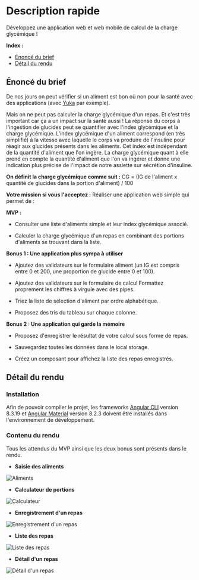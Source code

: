 # Description rapide
Développez une application web et web mobile de calcul de la charge glycémique !

**Index :**

* [Énoncé du brief](#a_01)
* [Détail du rendu](#a_02)


<a id="a_01"></a>
## Énoncé du brief

De nos jours on peut vérifier si un aliment est bon où non pour la santé avec des applications (avec [Yuka](https://yuka.io/)  par exemple).

Mais on ne peut pas calculer la charge glycémique d'un repas. Et c'est très important car ça a un impact sur la santé aussi ! La réponse du corps à l'ingestion de glucides peut se quantifier avec l'index glycémique et la charge glycémique. L'index glycémique d'un aliment correspond (en très simplifié) à la vitesse avec laquelle le corps va produire de l'insuline pour réagir aux glucides présents dans les aliments. Cet index est indépendant de la quantité d'aliment que l'on ingère. La charge glycémique quant à elle prend en compte la quantité d'aliment que l'on va ingérer et donne une indication plus précise de l'impact de notre assiette sur sécrétion d'insuline.

**On définit la charge glycémique comme suit :** CG = (IG de l'aliment x quantité de glucides dans la portion d'aliment) / 100

**Votre mission si vous l'acceptez :** Réaliser une application web simple qui permet de :

**MVP :**

* Consulter une liste d'aliments simple et leur index glycémique associé.

* Calculer la charge glycémique d'un repas en combinant des portions d'aliments se trouvant dans la liste.

**Bonus 1 : Une application plus sympa à utiliser**
* Ajoutez des validateurs sur le formulaire aliment (un IG est compris entre 0 et 200, une proportion de glucide entre 0 et 100).

* Ajoutez des validateurs sur le formulaire de calcul
Formattez proprement les chiffres à virgule avec des pipes.

* Triez la liste de sélection d'aliment par ordre alphabétique.

* Proposez des tris du tableau sur chaque colonne.

**Bonus 2 : Une application qui garde la mémoire**

* Proposez d'enregistrer le résultat de votre calcul sous forme de repas.

* Sauvegardez toutes les données dans le local storage.

* Créez un composant pour affichez la liste des repas enregistrés.

<a id="a_02"></a>
## Détail du rendu

### Installation

Afin de pouvoir compiler le projet, les frameworks [Angular CLI](https://angular.io/) version 8.3.19 et [Angular Material](https://material.angular.io/) version 8.2.3 doivent être installés dans l'environnement de développement.


### Contenu du rendu

Tous les attendus du MVP ainsi que les deux bonus sont présents dans le rendu.

* **Saisie des aliments**

![Aliments](./images/aliments1.PNG)

* **Calculateur de portions**

![Calculateur](./images/calculator1.png)

* **Enregistrement d'un repas**

![Enregistrement d'un repas](./images/repas1.png)

* **Liste des repas**

![Liste des repas](./images/repas2.png)

* **Détail d'un repas**

![Détail d'un repas](./images/repas3.png)


